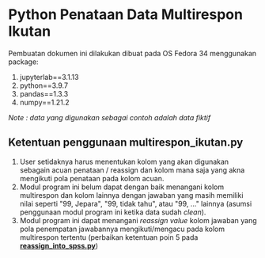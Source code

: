 # Python Penataan Data Multirespon Ikutan

Pembuatan dokumen ini dilakukan dibuat pada OS Fedora 34 menggunakan package:
1. jupyterlab==3.1.13
2. python==3.9.7
3. pandas==1.3.3
4. numpy==1.21.2

<i>Note : data yang digunakan sebagai contoh adalah data fiktif</i>

## Ketentuan penggunaan multirespon_ikutan.py
1. User setidaknya harus menentukan kolom yang akan digunakan sebagain acuan penataan / reassign dan kolom mana saja yang akna mengikuti pola penataan pada kolom acuan.
2. Modul program ini belum dapat dengan baik menangani kolom multirespon dan kolom lainnya dengan jawaban yang masih memiliki nilai seperti "99, Jepara", "99, tidak tahu", atau "99, ..." lainnya (asumsi penggunaan modul program ini ketika data sudah <i>clean</i>).
3. Modul program ini dapat menangani <i>reassign value</i> kolom jawaban yang pola penempatan jawabannya mengikuti/mengacu pada kolom multirespon tertentu (perbaikan ketentuan poin 5 pada [<b>reassign_into_spss.py</b>](https://github.com/falasyir/python_for_survey_data_preparation_into_spss))
